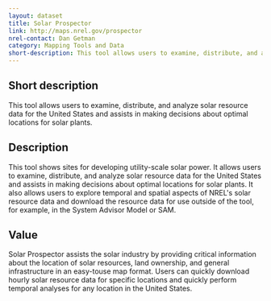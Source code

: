 ```yaml
---
layout: dataset
title: Solar Prospector
link: http://maps.nrel.gov/prospector
nrel-contact: Dan Getman
category: Mapping Tools and Data
short-description: This tool allows users to examine, distribute, and analyze solar resource data for the United States and assists in making decisions about optimal locations for solar plants. 
---
```


## Short description

This tool allows users to examine, distribute, and analyze solar resource data for the United States and assists in making decisions about optimal locations for solar plants. 

## Description

This tool shows sites for developing utility-scale solar
power. It allows users to examine, distribute, and
analyze solar resource data for the United States and
assists in making decisions about optimal locations for
solar plants. It also allows users to explore temporal
and spatial aspects of NREL's solar resource data and
download the resource data for use outside of the tool,
for example, in the System Advisor Model or SAM.

## Value

Solar Prospector assists the solar industry by providing
critical information about the location of solar resources,
land ownership, and general infrastructure in an easy-touse
map format. Users can quickly download hourly solar
resource data for specific locations and quickly perform
temporal analyses for any location in the United States. 
